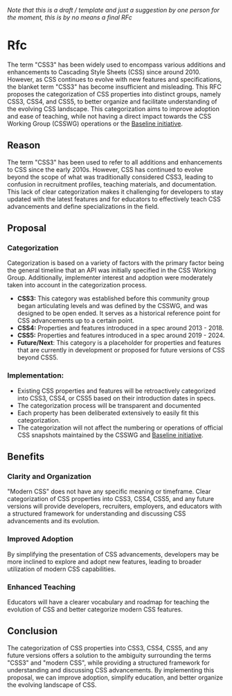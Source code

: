 *Note that this is a draft / template and just a suggestion by one person for the moment, this is by no means a final RFc*

# Rfc
The term "CSS3" has been widely used to encompass various additions and enhancements to Cascading Style Sheets (CSS) since around 2010. However, as CSS continues to evolve with new features and specifications, the blanket term "CSS3" has become insufficient and misleading. This RFC proposes the categorization of CSS properties into distinct groups, namely CSS3, CSS4, and CSS5, to better organize and facilitate understanding of the evolving CSS landscape. This categorization aims to improve adoption and ease of teaching, while not having a direct impact towards the CSS Working Group (CSSWG) operations or the [Baseline initiative](https://github.com/web-platform-dx/web-features/blob/main/docs/baseline.md). 

## Reason

The term "CSS3" has been used to refer to all additions and enhancements to CSS since the early 2010s. However, CSS has continued to evolve beyond the scope of what was traditionally considered CSS3, leading to confusion in recruitment profiles, teaching materials, and documentation. This lack of clear categorization makes it challenging for developers to stay updated with the latest features and for educators to effectively teach CSS advancements and define specializations in the field.

## Proposal

### Categorization
Categorization is based on a variety of factors with the primary factor being the general timeline that an API was initially specified in the CSS Working Group. Additionally, implementer interest and adoption were moderately taken into account in the categorization process.


* **CSS3:** This category was established before this community group began articulating levels and was defined by the CSSWG, and was designed to be open ended. It serves as a historical reference point for CSS advancements up to a certain point.
* **CSS4:** Properties and features introduced in a spec around 2013 - 2018.
* **CSS5:** Properties and features introduced in a spec around 2019 - 2024.
* **Future/Next**: This category is a placeholder for properties and features that are currently in development or proposed for future versions of CSS beyond CSS5.

### Implementation:

* Existing CSS properties and features will be retroactively categorized into CSS3, CSS4, or CSS5 based on their introduction dates in specs.
* The categorization process will be transparent and documented
* Each property has been deliberated extensively to easily fit this categorization.
* The categorization will not affect the numbering or operations of official CSS snapshots maintained by the CSSWG and [Baseline initiative](https://github.com/web-platform-dx/web-features).

## Benefits

### Clarity and Organization
"Modern CSS" does not have any specific meaning or timeframe. Clear categorization of CSS properties into CSS3, CSS4, CSS5, and any future versions will provide developers, recruiters, employers, and educators with a structured framework for understanding and discussing CSS advancements and its evolution.

### Improved Adoption
By simplifying the presentation of CSS advancements, developers may be more inclined to explore and adopt new features, leading to broader utilization of modern CSS capabilities.

### Enhanced Teaching
Educators will have a clearer vocabulary and roadmap for teaching the evolution of CSS and better categorize modern CSS features.

## Conclusion
The categorization of CSS properties into CSS3, CSS4, CSS5, and any future versions offers a solution to the ambiguity surrounding the terms "CSS3" and "modern CSS", while providing a structured framework for understanding and discussing CSS advancements. By implementing this proposal, we can improve adoption, simplify education, and better organize the evolving landscape of CSS.